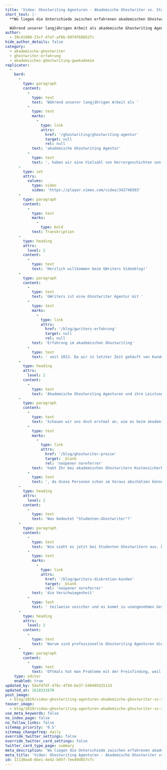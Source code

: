 ```yaml
---
title: 'Video: Ghostwriting Agenturen - Akademische Ghostwriter vs. Studenten-Ghostwriter'
short_text: |-
  **Wo liegen die Unterschiede zwischen erfahrenen akademischen Ghostwriting Agenturen und Studenten-Ghostwritern? Wer schreibt die besseren Arbeiten?**

  Während unserer langjährigen Arbeit als akademische Ghostwriting Agentur, haben wir eine Vielzahl von Horrorgeschichten von Kunden gehört, die vor ihrem Projekt bei GWriters von anderen Ghostwriting Agenturen mit Studenten-Ghostwritern enttäuscht wurden. Daher möchten...
author:
  - 39c41980-23cf-47af-af6b-087df68052fc
hide_author_details: false
category:
  - akademische-ghostwriter
  - ghostwriter-erfahrung
  - akademisches-ghostwriting-gwakademie
replicator:
  -
    bard:
      -
        type: paragraph
        content:
          -
            type: text
            text: 'Während unserer langjährigen Arbeit als '
          -
            type: text
            marks:
              -
                type: link
                attrs:
                  href: '/ghostwriting/ghostwriting-agentur'
                  target: null
                  rel: null
            text: 'akademische Ghostwriting Agentur'
          -
            type: text
            text: ', haben wir eine Vielzahl von Horrorgeschichten von Kunden gehört, die vor ihrem Projekt bei GWriters von anderen Ghostwriting Agenturen mit Studenten-Ghostwritern enttäuscht wurden. Daher möchten wir in unserem neuesten Videobeitrag einen Vergleich zwischen professionellen Ghostwriter und Studenten-Ghostwriter ziehen und euch die Vorteile des akademischen Ghostwritings von echten Experten präsentieren.'
      -
        type: set
        attrs:
          values:
            type: video
            video: 'https://player.vimeo.com/video/342748303'
      -
        type: paragraph
        content:
          -
            type: text
            marks:
              -
                type: bold
            text: Transkription
      -
        type: heading
        attrs:
          level: 2
        content:
          -
            type: text
            text: 'Herzlich willkommen beim GWriters Videoblog!'
      -
        type: paragraph
        content:
          -
            type: text
            text: 'GWriters ist eine Ghostwriter Agentur mit '
          -
            type: text
            marks:
              -
                type: link
                attrs:
                  href: '/blog/gwriters-erfahrung'
                  target: null
                  rel: null
            text: 'Erfahrung im akademischen Ghostwriting'
          -
            type: text
            text: ' seit 2013. Da wir in letzter Zeit gehäuft von Kunden mitbekommen, dass diese im Voraus schon schlechte Erfahrungen gesammelt haben mit Studenten-Ghostwritern, möchten wir Euch heute einmal etwas sensibilisieren auf dieses Thema und stellen Euch den Unterschied vor zwischen Experten und Studenten im Ghostwriting. Dementsprechend trägt unser heutiges Thema den Titel "Ghostwriting Agenturen - Akademische Ghostwriter vs. Studenten-Ghostwriter".'
      -
        type: heading
        attrs:
          level: 2
        content:
          -
            type: text
            text: 'Akademische Ghostwriting Agenturen und ihre Leistungen'
      -
        type: paragraph
        content:
          -
            type: text
            text: 'Schauen wir uns doch erstmal an, wie es beim akademischen Ghostwritern mit entsprechenden Experten aussieht. Wir haben hier erfahrene Ghostwriter, welche den aktuellen Forschungsstand kennen und dementsprechend auch eine qualitativ hochwertige Arbeit abliefern können; welche sich schnell einarbeiten können, wenn Sie zum Beispiel eine Mustervorlage für eine Masterarbeit schreiben lassen, dann brauchen diese Ghostwriter nicht noch wochenlang, um sich vorzubereiten, um Literatur zu wälzen und so weiter, weil sie entsprechende Literatur aus diesem Fachbereich bereits schon zur Hand haben oder wenigstens direkt wissen, wonach sie suchen müssen. Weiterhin wird die Anonymität bei professionellen Agenturen gewährleistet und professionelle akademische Ghostwriter sind in der Regel an einer langfristigen Arbeit mit diesen Agenturen interessiert, haben dementsprechend auch ein etwas verlässlicheres Ranking innerhalb dieser Agentur und können gezielter den entsprechenden Aufträgen zugeordnet werden. Weiterhin '
          -
            type: text
            marks:
              -
                type: link
                attrs:
                  href: '/blog/ghostwriter-preise'
                  target: _blank
                  rel: 'noopener noreferrer'
            text: 'habt Ihr bei akademischen Ghostwritern Kostensicherheit'
          -
            type: text
            text: ', da diese Personen schon im Voraus abschätzen können, was der Aufwand sein wird und somit im Voraus auch einen Preis geben können, der dann im Nachhinein nicht noch mal angehoben wird, sondern den tatsächlichen Arbeitsaufwand auch abdeckt. Weiterhin habt Ihr mit erfahrenen Ghostwritern eben durch diese Erfahrung und Ethik auch eine entsprechende Sicherheit.'
      -
        type: heading
        attrs:
          level: 2
        content:
          -
            type: text
            text: 'Was bedeutet "Studenten-Ghostwriter"?'
      -
        type: paragraph
        content:
          -
            type: text
            text: 'Wie sieht es jetzt bei Studenten Ghostwritern aus. Das muss natürlich nicht alle betreffen, allerdings ist das die Erfahrung, die wir gemacht haben aus den Kundenrückmeldungen von den Kunden, die leider vorher mit Studenten Ghostwritern zu tun hatten. Hier haben diese Personen, diese Ghostwriter, meistens ein geringeres Fachwissen. Es gibt wenig bis keine Erfahrung mit mit der Empirie und mit dem wissenschaftlichen Schreibstil. Sie sind neu im Ghostwriter Job und wollen sich nur schnell irgendwas dazu verdienen, da ist die Qualität manchmal leider nicht so wichtig. Weiterhin haben diese Ghostwriter eine aufwändigere Einarbeitung, d. h., dass gerade bei kürzeren Bearbeitungszeiten, die von den Kunden gegeben werden, die Qualität massiv darunter leidet, was natürlich dann nach hinten heraus entweder keine Zeit mehr lässt oder die Einarbeitung, was Literaturrecherche, Vorbereitung und Aufbau der ganzen Arbeit angeht ja schon fast schlampig gemacht wird. Weiterhin ist '
          -
            type: text
            marks:
              -
                type: link
                attrs:
                  href: '/blog/gwriters-diskretion-kunden'
                  target: _blank
                  rel: 'noopener noreferrer'
            text: 'die Verschwiegenheit'
          -
            type: text
            text: ' teilweise unsicher und es kommt zu unangenehmen Geschichten. Es ist wie gesagt ein kurzzeitiger Zuverdienst für die meisten Studenten Ghostwriter und es gibt kein etabliertes Ranking, welches über diese Ghostwriter getrackt wird, weil einfach auch noch keine anderen Aufträge da waren, die bearbeitet wurden.'
      -
        type: heading
        attrs:
          level: 2
        content:
          -
            type: text
            text: 'Warum sind professionelle Ghostwriting Agenturen die bessere Wahl?'
      -
        type: paragraph
        content:
          -
            type: text
            text: 'Oftmals hat man Probleme mit der Preisfindung, weil die Studenten Ghostwriter eine falsche Einschätzung von dem Aufwand geben einfach, weil auch hier die Erfahrung noch etwas fehlt. Dann werden teilweise im Nachhinein Preise angehoben. Es wird gefordert, dass noch mehr Geld überwiesen wird für eine Leistung, die eigentlich schon im Voraus besprochen wurde. Das ist natürlich auch eine sehr, sehr unangenehme Situation für beide Seiten. Weiterhin gibt es das Risiko wegen der angesprochenen Unerfahrenheit und wegen der Nachlässigkeit, die wir leider feststellen mussten, gerade wenn wir diese Arbeiten dann zu Gesicht bekommen, die uns dann die Kunden mitbringen. Ich hoffe, ich konnte Euch etwas für dieses Thema sensibilisieren und hoffe, dass ich Euch dazu bewege in Zukunft auch darauf zu achten wirklich nur mit akademischen Ghostwritern, mit Experten zusammenzuarbeiten. Der Slogan "Studenten helfen Studenten" mag zwar nobel klingen, aber leider führte er nicht zu der gewünschten Qualität, die Ihr als Kunde von uns und von anderen Ghostwritern erwartet.'
    type: editor
    enabled: true
updated_by: 5dafdfdf-476c-4794-be37-54949932513d
updated_at: 1618331670
post_image:
  - blog/2019/video-ghostwriting-agenturen-akademische-ghostwriter-vs-studenten-ghostwriter/Ghostwriting_Agenturen-Akademische_Ghostwriter_vs_Studenten-Ghostwriter.png
teaser_image:
  - blog/2019/video-ghostwriting-agenturen-akademische-ghostwriter-vs-studenten-ghostwriter/Ghostwriting_Agenturen-Akademische_Ghostwriter_vs_Studenten-Ghostwriter.png
use_meta_keywords: false
no_index_page: false
no_follow_links: false
sitemap_priority: '0.5'
sitemap_changefreq: daily
override_twitter_settings: false
override_twitter_card_settings: false
twitter_card_type_page: summary
meta_description: 'Wo liegen die Unterschiede zwischen erfahrenen akademischen Ghostwriting Agenturen und Studenten-Ghostwritern? Wer schreibt die besseren Arbeiten?'
meta_title: 'Video: Ghostwriting Agenturen - Akademische Ghostwriter vs. Studenten-Ghostwriter • GWriters.de'
id: 11130ea8-8be1-4e42-b05f-7ee49d857cfc
---
```

